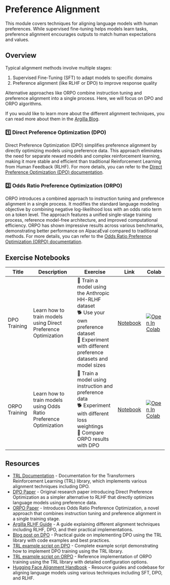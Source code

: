 # Preference Alignment

This module covers techniques for aligning language models with human preferences. While supervised fine-tuning helps models learn tasks, preference alignment encourages outputs to match human expectations and values.

## Overview

Typical alignment methods involve multiple stages:
1. Supervised Fine-Tuning (SFT) to adapt models to specific domains
2. Preference alignment (like RLHF or DPO) to improve response quality

Alternative approaches like ORPO combine instruction tuning and preference alignment into a single process. Here, we will focus on DPO and ORPO algorithms.

If you would like to learn more about the different alignment techniques, you can read more about them in the [Argilla Blog](https://argilla.io/blog/mantisnlp-rlhf-part-8). 

### 1️⃣ Direct Preference Optimization (DPO)

Direct Preference Optimization (DPO) simplifies preference alignment by directly optimizing models using preference data. This approach eliminates the need for separate reward models and complex reinforcement learning, making it more stable and efficient than traditional Reinforcement Learning from Human Feedback (RLHF). For more details, you can refer to the [Direct Preference Optimization (DPO) documentation](./dpo.md).


### 2️⃣ Odds Ratio Preference Optimization (ORPO)

ORPO introduces a combined approach to instruction tuning and preference alignment in a single process. It modifies the standard language modeling objective by combining negative log-likelihood loss with an odds ratio term on a token level. The approach features a unified single-stage training process, reference model-free architecture, and improved computational efficiency. ORPO has shown impressive results across various benchmarks, demonstrating better performance on AlpacaEval compared to traditional methods. For more details, you can refer to the [Odds Ratio Preference Optimization (ORPO) documentation](./orpo.md).

## Exercise Notebooks

| Title | Description | Exercise | Link | Colab |
|-------|-------------|----------|------|-------|
| DPO Training | Learn how to train models using Direct Preference Optimization | 🐢 Train a model using the Anthropic HH-RLHF dataset<br>🐕 Use your own preference dataset<br>🦁 Experiment with different preference datasets and model sizes | [Notebook](./notebooks/dpo_training_example.ipynb) | <a target="_blank" href="https://colab.research.google.com/github/huggingface/smol-course/blob/main/2_preference_alignment/notebooks/dpo_training_example.ipynb"><img src="https://colab.research.google.com/assets/colab-badge.svg" alt="Open In Colab"/></a> |
| ORPO Training | Learn how to train models using Odds Ratio Preference Optimization | 🐢 Train a model using instruction and preference data<br>🐕 Experiment with different loss weightings<br>🦁 Compare ORPO results with DPO | [Notebook](./notebooks/orpo_training_example.ipynb) | <a target="_blank" href="https://colab.research.google.com/github/huggingface/smol-course/blob/main/2_preference_alignment/notebooks/orpo_training_example.ipynb"><img src="https://colab.research.google.com/assets/colab-badge.svg" alt="Open In Colab"/></a> |


## Resources

- [TRL Documentation](https://huggingface.co/docs/trl/index) - Documentation for the Transformers Reinforcement Learning (TRL) library, which implements various alignment techniques including DPO.
- [DPO Paper](https://arxiv.org/abs/2305.18290) - Original research paper introducing Direct Preference Optimization as a simpler alternative to RLHF that directly optimizes language models using preference data.
- [ORPO Paper](https://arxiv.org/abs/2402.01714) - Introduces Odds Ratio Preference Optimization, a novel approach that combines instruction tuning and preference alignment in a single training stage.
- [Argilla RLHF Guide](https://argilla.io/blog/mantisnlp-rlhf-part-8/) - A guide explaining different alignment techniques including RLHF, DPO, and their practical implementations.
- [Blog post on DPO](https://huggingface.co/blog/dpo-trl) - Practical guide on implementing DPO using the TRL library with code examples and best practices.
- [TRL example script on DPO](https://github.com/huggingface/trl/blob/main/examples/scripts/dpo.py) - Complete example script demonstrating how to implement DPO training using the TRL library.
- [TRL example script on ORPO](https://github.com/huggingface/trl/blob/main/examples/scripts/orpo.py) - Reference implementation of ORPO training using the TRL library with detailed configuration options.
- [Hugging Face Alignment Handbook](https://github.com/huggingface/alignment-handbook) - Resource guides and codebase for aligning language models using various techniques including SFT, DPO, and RLHF.